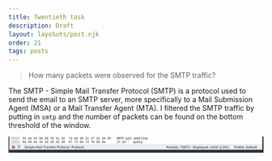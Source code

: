 ```yaml
---
title: Twentieth task
description: Draft
layout: layoSuts/post.njk
order: 21
tags: posts
---
```


> How many packets were observed for the SMTP traffic?

The SMTP - Simple Mail Transfer Protocol (SMTP) is a protocol used to send the email to an SMTP server, more specifically to a Mail Submission Agent (MSA) or a Mail Transfer Agent (MTA). I filtered the SMTP traffic by putting in `smtp` and the number of packets can be found on the bottom threshold of the window.

![number of smtp](/img/remote/number%20of%20smtp.PNG)